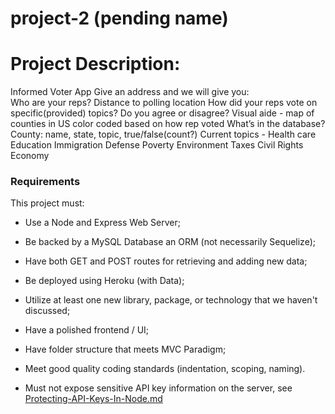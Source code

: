 # project-2 (pending name)

# Project Description:
Informed Voter App
Give an address and we will give you:	
		Who are your reps?
		Distance to polling location
		How did your reps vote on specific(provided) topics?
			Do you agree or disagree? 
Visual aide - map of counties in US color coded based on how rep voted
What’s in the database?
	County: name, state, topic, true/false(count?)
Current topics - 
	Health care 
	Education
Immigration
	Defense
	Poverty
	Environment
Taxes
	Civil Rights
Economy



### Requirements

This project must:

* Use a Node and Express Web Server;

* Be backed by a MySQL Database an ORM (not necessarily Sequelize);

* Have both GET and POST routes for retrieving and adding new data;

* Be deployed using Heroku (with Data);

* Utilize at least one new library, package, or technology that we haven't discussed;

* Have a polished frontend / UI;

* Have folder structure that meets MVC Paradigm;

* Meet good quality coding standards (indentation, scoping, naming).

* Must not expose sensitive API key information on the server, see [Protecting-API-Keys-In-Node.md](../../../10-nodejs/03-Supplemental/Protecting-API-Keys-In-Node.md)
